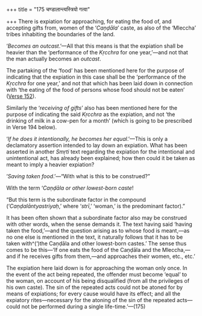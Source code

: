 +++
title = "175 चण्डालान्त्यस्त्रियो गत्वा"

+++
There is expiation for approaching, for eating the food of, and
accepting gifts from, women of the ‘*Caṇḍāla*’ caste, as also of the
‘Mleccha’ tribes inhabiting the boundaries of the land.

‘*Becomes an outcast*.’—All that this means is that the expiation shall
be heavier than the ‘performance of the *Kṛcchra* for one year,’—and not
that the man actually becomes an *outcast*.

The partaking of the ‘food’ has been mentioned here for the purpose of
indicating that the expiation in this case shall be the ‘performance of
the *Kṛcchra* for one year,’ and not that which has been laid down in
connection with ‘the eating of the food of persons whose food should not
be eaten’ ([Verse
152](/hinduism/book/manusmriti-with-the-commentary-of-medhatithi/d/doc202043.html)).

Similarly the ‘*receiving of gifts*’ also has been mentioned here for
the purpose of indicating the said *Kṛcchra* as the expiation, and not
‘the drinking of milk in a cow-pen for a month’ (which is going to be
prescribed in Verse 194 below).

‘*If he does it intentionally, he becomes her equal*.’—This is only a
declamatory assertion intended to lay down an expiation. What has been
asserted in another *Smṛti* text regarding the expiation for the
intentional and unintentional act, has already been explained; how then
could it be taken as meant to imply a heavier expiation?

‘*Saving taken food*.’—“With what is this to be construed?”

With the term ‘*Caṇḍāla or other lowest-born caste*!

“But this term is the subordinate factor in the compound
(‘*Caṇḍalāntyastriyaḥ*,’ where ‘*strī*,’ ‘woman,’ is the predominant
factor).”

It has been often shown that a subordinate factor also may be construed
with other words, when the sense demands it. The text having said
‘having taken the food,’—and the question arising as to whose food is
meant,—as no one else is mentioned in the text, it naturally follows
that it has to be taken with^(‘)the Caṇḍāla and other lowest-born
castes.’ The sense thus comes to be this—‘If one eats the food of the
Caṇḍāla and the Mleccha,—and if he receives gifts from them,—and
approaches their women, etc., etc.’

The expiation here laid down is for approaching the woman only once. In
the event of the act being repeated, the offender must become ‘equal’ to
the woman, on account of his being disqualified (from all the privileges
of his own caste). The sin of the repeated acts could not be atoned for
by means of expiations; for every cause would have its effect; and all
the expiatory rites—necessary for the atoning of the sin of the repeated
acts—could not be performed during a single life-time.’—(175)


